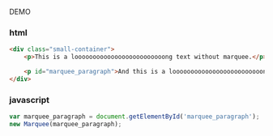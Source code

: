 DEMO
### html ###
```html
<div class="small-container">
    <p>This is a looooooooooooooooooooooooong text without marquee.</p>

    <p id="marquee_paragraph">And this is a looooooooooooooooooooooooong text with marquee.</p>
</div>
```

### javascript ###

```js
var marquee_paragraph = document.getElementById('marquee_paragraph');
new Marquee(marquee_paragraph);
```